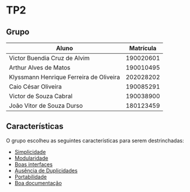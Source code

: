# TP2

## Grupo

| Aluno                              | Matrícula  |
| ---------------------------------- | ---------- |
| Victor Buendia Cruz de Alvim       | 190020601  |
| Arthur Alves de Matos              | 190010495  |
| Klyssmann Henrique Ferreira de Oliveira | 202028202  |
| Caio César Oliveira                | 190085291  |
| Victor de Souza Cabral             | 190038900  |
| João Vitor de Souza Durso          | 180123459  |

## Características

O grupo escolheu as seguintes características para serem destrinchadas:

- [Simplicidade](https://github.com/Victor-Buendia/tp2/blob/main/Caracteristicas/Simplicidade.md)
- [Modularidade]()
- [Boas interfaces](https://github.com/Victor-Buendia/tp2/blob/main/Caracteristicas/Boas_Interfaces.md)
- [Ausência de Duplicidades](https://github.com/Victor-Buendia/tp2/blob/main/Caracteristicas/Ausencia_de_Duplicidades.md)
- [Portabilidade]()
- [Boa documentação](https://github.com/Victor-Buendia/tp2/blob/main/Caracteristicas/Boa_Documentacao.md)

